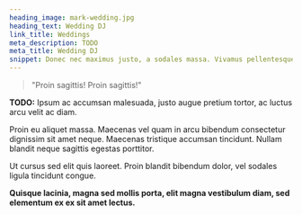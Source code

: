 ```yaml
---
heading_image: mark-wedding.jpg
heading_text: Wedding DJ
link_title: Weddings
meta_description: TODO
meta_title: Wedding DJ
snippet: Donec nec maximus justo, a sodales massa. Vivamus pellentesque lacinia luctus.
---
```


> "Proin sagittis! Proin sagittis!"

**TODO:** Ipsum ac accumsan malesuada, justo augue pretium tortor, ac luctus arcu velit ac diam.

Proin eu aliquet massa. Maecenas vel quam in arcu bibendum consectetur dignissim sit amet neque. Maecenas tristique accumsan tincidunt. Nullam blandit neque sagittis egestas porttitor.

Ut cursus sed elit quis laoreet. Proin blandit bibendum dolor, vel sodales ligula tincidunt congue.

**Quisque lacinia, magna sed mollis porta, elit magna vestibulum diam, sed elementum ex ex sit amet lectus.**
